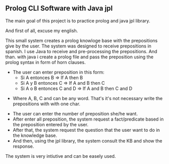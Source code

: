 ## Prolog CLI Software with Java jpl

The main goal of this project is to practice prolog and java jpl library.

And first of all, excuse my english.

This small system creates a prolog knowloge base with the prepositions give by the user.
The system was designed to receive prepositions in spanish.
I use Java to receive and pre-processing the prepositions. And than. with java i create a prolog file
and pass the preposition using the prolog syntax in form of horn clauses.

- The user can enter preposition in this form:
    - Si A entonces B => If A then B
    - Si A y B entonces C => If A and B then C
    - Si A o B entonces C and D => If A and B then C and D
* Where A, B, C and can be any word. That's it's not necessary write the prepositions with with one char.

- The user can enter the number of preposition she/he want.
- After enter all preposition, the system request a fact/predicate based in the preposition entered by the user.
- After that, the system request the question that the user want to do in the knowledge base.
- And then, using the jpl library, the system consult the KB and show the response.

The system is very intiutive and can be easely used.
